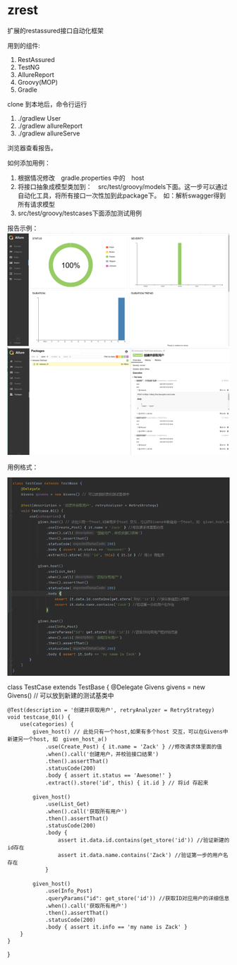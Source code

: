 # zrest
扩展的restassured接口自动化框架

用到的组件:
1. RestAssured
2. TestNG
3. AllureReport
4. Groovy(MOP)
5. Gradle

clone 到本地后，命令行运行
1. ./gradlew User
2. ./gradlew allureReport
3. ./gradlew allureServe

浏览器查看报告。

如何添加用例：
1. 根据情况修改　gradle.properties 中的　host
2. 将接口抽象成模型类加到：　src/test/groovy/models下面。这一步可以通过自动化工具，将所有接口一次性加到此package下。　如：解析swagger得到所有请求模型
3. src/test/groovy/testcases下面添加测试用例

报告示例：
![image](https://github.com/ZackZhou/zrest/blob/main/images/Graphs.png)
![image](https://github.com/ZackZhou/zrest/blob/main/images/Packages.png)

用例格式：

![image](https://github.com/ZackZhou/zrest/blob/main/images/Case_Structure.png)


class TestCase extends TestBase {
    @Delegate
    Givens givens = new Givens() // 可以放到新建的测试基类中

    @Test(description = '创建并获取用户', retryAnalyzer = RetryStrategy)
    void testcase_01() {
        use(categories) {
            given_host() // 此处只有一个host,如果有多个host 交互，可以在Givens中新建另一个host, 如　given_host_a()
                .use(Create_Post) { it.name = 'Zack' } //修改请求体里面的值
                .when().call('创建用户，并校验接口结果')
                .then().assertThat()
                .statusCode(200)
                .body { assert it.status == 'Awesome!' }
                .extract().store('id', this) { it.id } // 将id 存起来

            given_host()
                .use(List_Get)
                .when().call('获取所有用户')
                .then().assertThat()
                .statusCode(200)
                .body {
                    assert it.data.id.contains(get_store('id')) //验证新建的id存在
                    assert it.data.name.contains('Zack') //验证第一步的用户名存在
                }

            given_host()
                .use(Info_Post)
                .queryParams("id": get_store('id')) //获取ID对应用户的详细信息
                .when().call('获取所有用户')
                .then().assertThat()
                .statusCode(200)
                .body { assert it.info == 'my name is Zack' }
        }
    }
}